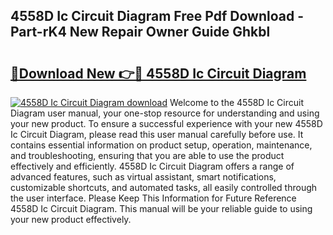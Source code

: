 ## 4558D Ic Circuit Diagram Free Pdf Download - Part-rK4 New Repair Owner Guide Ghkbl

# <h2><a href="http://dfs5ufz.blite.top/?on=4558D+Ic+Circuit+Diagram">🔗Download New 👉🔴 4558D Ic Circuit Diagram</a></h2>

[![4558D Ic Circuit Diagram download](https://i.imgur.com/lujVjoI.png)](http://dfs5ufz.blite.top/?on=4558D+Ic+Circuit+Diagram)
Welcome to the 4558D Ic Circuit Diagram user manual, your one-stop resource for understanding and using your new product. To ensure a successful experience with your new 4558D Ic Circuit Diagram, please read this user manual carefully before use. It contains essential information on product setup, operation, maintenance, and troubleshooting, ensuring that you are able to use the product effectively and efficiently. 4558D Ic Circuit Diagram offers a range of advanced features, such as virtual assistant, smart notifications, customizable shortcuts, and automated tasks, all easily controlled through the user interface. Please Keep This Information for Future Reference 4558D Ic Circuit Diagram. This manual will be your reliable guide to using your new product effectively.
